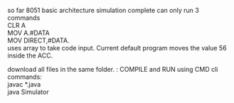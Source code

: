 so far 8051 basic architecture simulation complete can only run 3 commands <br /> CLR A <br />  MOV A.#DATA <br />  MOV DIRECT,#DATA.<br /> 
uses array to take code input. Current default program moves the value 56 inside the ACC.




 download all files in the same folder. : 
COMPILE and RUN using CMD cli commands:<br /> 
javac *.java <br /> 
java Simulator
